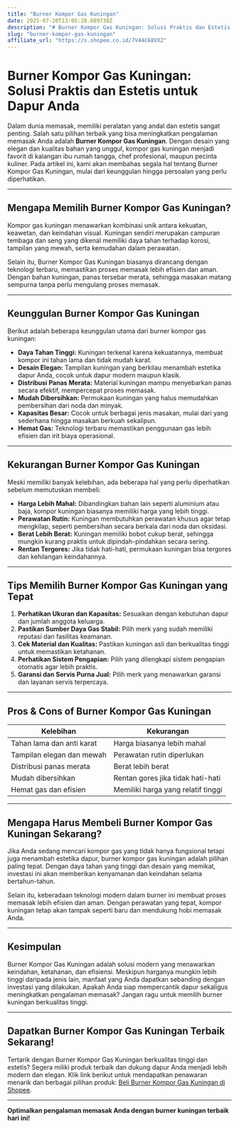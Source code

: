 ```yaml
---
title: "Burner Kompor Gas Kuningan"
date: 2025-07-20T13:05:28.689738Z
description: "# Burner Kompor Gas Kuningan: Solusi Praktis dan Estetis untuk Dapur Anda..."
slug: "burner-kompor-gas-kuningan"
affiliate_url: "https://s.shopee.co.id/7V44C68VX2"
---
```

# Burner Kompor Gas Kuningan: Solusi Praktis dan Estetis untuk Dapur Anda

Dalam dunia memasak, memiliki peralatan yang andal dan estetis sangat penting. Salah satu pilihan terbaik yang bisa meningkatkan pengalaman memasak Anda adalah **Burner Kompor Gas Kuningan**. Dengan desain yang elegan dan kualitas bahan yang unggul, kompor gas kuningan menjadi favorit di kalangan ibu rumah tangga, chef profesional, maupun pecinta kuliner. Pada artikel ini, kami akan membahas segala hal tentang Burner Kompor Gas Kuningan, mulai dari keunggulan hingga persoalan yang perlu diperhatikan.

---

## Mengapa Memilih Burner Kompor Gas Kuningan?

Kompor gas kuningan menawarkan kombinasi unik antara kekuatan, keawetan, dan keindahan visual. Kuningan sendiri merupakan campuran tembaga dan seng yang dikenal memiliki daya tahan terhadap korosi, tampilan yang mewah, serta kemudahan dalam perawatan.

Selain itu, Burner Kompor Gas Kuningan biasanya dirancang dengan teknologi terbaru, memastikan proses memasak lebih efisien dan aman. Dengan bahan kuningan, panas tersebar merata, sehingga masakan matang sempurna tanpa perlu mengulang proses memasak.

---

## Keunggulan Burner Kompor Gas Kuningan

Berikut adalah beberapa keunggulan utama dari burner kompor gas kuningan:

- **Daya Tahan Tinggi:** Kuningan terkenal karena kekuatannya, membuat kompor ini tahan lama dan tidak mudah karat.
- **Desain Elegan:** Tampilan kuningan yang berkilau menambah estetika dapur Anda, cocok untuk dapur modern maupun klasik.
- **Distribusi Panas Merata:** Material kuningan mampu menyebarkan panas secara efektif, mempercepat proses memasak.
- **Mudah Dibersihkan:** Permukaan kuningan yang halus memudahkan pembersihan dari noda dan minyak.
- **Kapasitas Besar:** Cocok untuk berbagai jenis masakan, mulai dari yang sederhana hingga masakan berkuah sekalipun.
- **Hemat Gas:** Teknologi terbaru memastikan penggunaan gas lebih efisien dan irit biaya operasional.

---

## Kekurangan Burner Kompor Gas Kuningan

Meski memiliki banyak kelebihan, ada beberapa hal yang perlu diperhatikan sebelum memutuskan membeli:

- **Harga Lebih Mahal:** Dibandingkan bahan lain seperti aluminium atau baja, kompor kuningan biasanya memiliki harga yang lebih tinggi.
- **Perawatan Rutin:** Kuningan membutuhkan perawatan khusus agar tetap mengkilap, seperti pembersihan secara berkala dari noda dan oksidasi.
- **Berat Lebih Berat:** Kuningan memiliki bobot cukup berat, sehingga mungkin kurang praktis untuk dipindah-pindahkan secara sering.
- **Rentan Tergores:** Jika tidak hati-hati, permukaan kuningan bisa tergores dan kehilangan keindahannya.

---

## Tips Memilih Burner Kompor Gas Kuningan yang Tepat

1. **Perhatikan Ukuran dan Kapasitas:** Sesuaikan dengan kebutuhan dapur dan jumlah anggota keluarga.
2. **Pastikan Sumber Daya Gas Stabil:** Pilih merk yang sudah memiliki reputasi dan fasilitas keamanan.
3. **Cek Material dan Kualitas:** Pastikan kuningan asli dan berkualitas tinggi untuk memastikan ketahanan.
4. **Perhatikan Sistem Pengapian:** Pilih yang dilengkapi sistem pengapian otomatis agar lebih praktis.
5. **Garansi dan Servis Purna Jual:** Pilih merk yang menawarkan garansi dan layanan servis terpercaya.

---

## Pros & Cons of Burner Kompor Gas Kuningan

| **Kelebihan**                           | **Kekurangan**                          |
|------------------------------------------|----------------------------------------|
| Tahan lama dan anti karat                | Harga biasanya lebih mahal           |
| Tampilan elegan dan mewah                | Perawatan rutin diperlukan           |
| Distribusi panas merata                  | Berat lebih berat                    |
| Mudah dibersihkan                       | Rentan gores jika tidak hati-hati    |
| Hemat gas dan efisien                   | Memiliki harga yang relatif tinggi  |

---

## Mengapa Harus Membeli Burner Kompor Gas Kuningan Sekarang?

Jika Anda sedang mencari kompor gas yang tidak hanya fungsional tetapi juga menambah estetika dapur, burner kompor gas kuningan adalah pilihan paling tepat. Dengan daya tahan yang tinggi dan desain yang memikat, investasi ini akan memberikan kenyamanan dan keindahan selama bertahun-tahun.

Selain itu, keberadaan teknologi modern dalam burner ini membuat proses memasak lebih efisien dan aman. Dengan perawatan yang tepat, kompor kuningan tetap akan tampak seperti baru dan mendukung hobi memasak Anda.

---

## Kesimpulan

Burner Kompor Gas Kuningan adalah solusi modern yang menawarkan keindahan, ketahanan, dan efisiensi. Meskipun harganya mungkin lebih tinggi daripada jenis lain, manfaat yang Anda dapatkan sebanding dengan investasi yang dilakukan. Apakah Anda siap mempercantik dapur sekaligus meningkatkan pengalaman memasak? Jangan ragu untuk memilih burner kuningan berkualitas tinggi.

---

## Dapatkan Burner Kompor Gas Kuningan Terbaik Sekarang!

Tertarik dengan Burner Kompor Gas Kuningan berkualitas tinggi dan estetis? Segera miliki produk terbaik dan dukung dapur Anda menjadi lebih modern dan elegan. Klik link berikut untuk mendapatkan penawaran menarik dan berbagai pilihan produk: [Beli Burner Kompor Gas Kuningan di Shopee](https://s.shopee.co.id/7V44C68VX2).

---

**Optimalkan pengalaman memasak Anda dengan burner kuningan terbaik hari ini!**